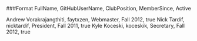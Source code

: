 
###Format
    FullName,    GitHubUserName,    ClubPosition,    MemberSince,     Active
    

Andrew Vorakrajangthiti, faytxzen, Webmaster, Fall 2012, true
Nick Tardif, nicktardif, President, Fall 2011, true
Kyle Koceski, koceskik, Secretary, Fall 2012, true
